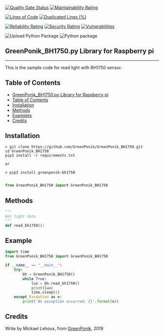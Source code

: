 [![Quality Gate Status](https://sonarcloud.io/api/project_badges/measure?project=GreenPonik_GreenPonik_BH1750&metric=alert_status)](https://sonarcloud.io/dashboard?id=GreenPonik_GreenPonik_BH1750)
[![Maintainability Rating](https://sonarcloud.io/api/project_badges/measure?project=GreenPonik_GreenPonik_BH1750&metric=sqale_rating)](https://sonarcloud.io/dashboard?id=GreenPonik_GreenPonik_BH1750)

[![Lines of Code](https://sonarcloud.io/api/project_badges/measure?project=GreenPonik_GreenPonik_BH1750&metric=ncloc)](https://sonarcloud.io/dashboard?id=GreenPonik_GreenPonik_BH1750)
[![Duplicated Lines (%)](https://sonarcloud.io/api/project_badges/measure?project=GreenPonik_GreenPonik_BH1750&metric=duplicated_lines_density)](https://sonarcloud.io/dashboard?id=GreenPonik_GreenPonik_BH1750)

[![Reliability Rating](https://sonarcloud.io/api/project_badges/measure?project=GreenPonik_GreenPonik_BH1750&metric=reliability_rating)](https://sonarcloud.io/dashboard?id=GreenPonik_GreenPonik_BH1750)
[![Security Rating](https://sonarcloud.io/api/project_badges/measure?project=GreenPonik_GreenPonik_BH1750&metric=security_rating)](https://sonarcloud.io/dashboard?id=GreenPonik_GreenPonik_BH1750)
[![Vulnerabilities](https://sonarcloud.io/api/project_badges/measure?project=GreenPonik_GreenPonik_BH1750&metric=vulnerabilities)](https://sonarcloud.io/dashboard?id=GreenPonik_GreenPonik_BH1750)


![Upload Python Package](https://github.com/GreenPonik/GreenPonik_BH1750/workflows/Upload%20Python%20Package/badge.svg?event=release)
![Python package](https://github.com/GreenPonik/GreenPonik_BH1750/workflows/Python%20package/badge.svg?event=push)


## GreenPonik_BH1750.py Library for Raspberry pi
---------------------------------------------------------
This is the sample code for read light with BH1750 sensor.


## Table of Contents

- [GreenPonik_BH1750.py Library for Raspberry pi](#GreenPonikBH1750py-library-for-raspberry-pi)
- [Table of Contents](#table-of-contents)
- [Installation](#installation)
- [Methods](#methods)
- [Examples](#examples)
- [Credits](#credits)


## Installation
```shell
> git clone https://github.com/GreenPonik/GreenPonik_BH1750.git
cd GreenPonik_BH1750
pip3 install -r requirements.txt

or 

> pip3 install greenponik-bh1750
```
```Python

from GreenPonik_BH1750 import GreenPonik_BH1750

```

## Methods

```python
"""
Get light data
"""
def read_bh1750():

```

## Example
```Python
import time
from GreenPonik_BH1750 import GreenPonik_BH1750

if __name__ == "__main__":
    try:
        bh = GreenPonik_BH1750()
        while True:
            lux = bh.read_bh1750()
            print(lux)
            time.sleep(1)
    except Exception as e:
        print('An exception occurred: {}'.format(e))
```

## Credits
Write by Mickael Lehoux, from [GreenPonik](https://www.greenponik.com), 2019
